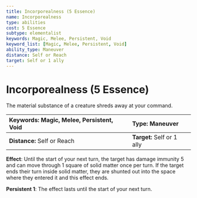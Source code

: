 ```yaml
---
title: Incorporealness (5 Essence)
name: Incorporealness
type: abilities
cost: 5 Essence
subtype: elementalist
keywords: Magic, Melee, Persistent, Void
keyword_list: [Magic, Melee, Persistent, Void]
ability_type: Maneuver
distance: Self or Reach
target: Self or 1 ally
---
```


# Incorporealness (5 Essence)

The material substance of a creature shreds away at your command.

| **Keywords:** Magic, Melee, Persistent, Void | **Type:** Maneuver         |
| :------------------------------------------- | :------------------------- |
| **Distance:** Self or Reach                  | **Target:** Self or 1 ally |

**Effect**: Until the start of your next turn, the target has damage immunity 5 and can move through 1 square of solid matter once per turn. If the target ends their turn inside solid matter, they are shunted out into the space where they entered it and this effect ends.

**Persistent 1**: The effect lasts until the start of your next turn.
